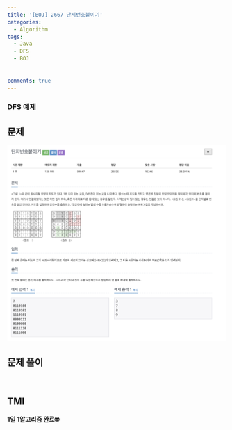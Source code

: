 ```yaml
---
title: '[BOJ] 2667 단지번호붙이기'
categories:
  - Algorithm
tags:
  - Java
  - DFS
  - BOJ


comments: true 
---
```

### DFS 예제

## 문제
 <a href="/assets/images/BOJ2667.png"><img src="/assets/images/BOJ2667.png"></a>
 <br/>

## 문제 풀이
<script src="https://gist.github.com/kyeahen/ebdd619f0701db8da13bf619184f6be0.js"></script>
<br/>

## TMI

**1일 1알고리즘 완료🤓**


